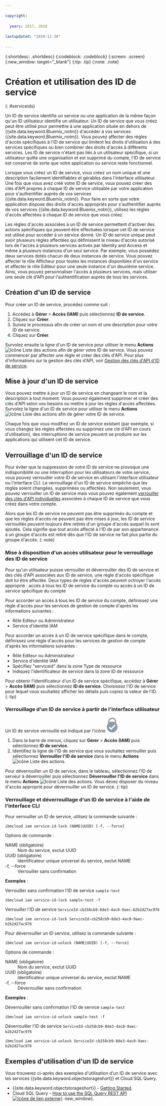 ```yaml
---

copyright:

  years: 2017, 2018

lastupdated: "2018-11-30"

---
```


{:shortdesc: .shortdesc}
{:codeblock: .codeblock}
{:screen: .screen}
{:new_window: target="_blank"}
{:tip: .tip}
{:note: .note}

# Création et utilisation des ID de service
{: #serviceids}

Un ID de service identifie un service ou une application de la même façon qu'un ID utilisateur identifie un utilisateur. Un ID de service que vous créez peut être utilisé pour permettre à une application située en dehors de {{site.data.keyword.Bluemix_notm}} d'accéder à vos services {{site.data.keyword.Bluemix_notm}}. Vous pouvez affecter des règles d'accès spécifiques à l'ID de service qui limitent les droits d'utilisation à des services spécifiques ou bien combiner des droits d'accès à différents services. Les ID de service n'étant pas liés à un utilisateur spécifique, si un utilisateur quitte une organisation et est supprimé du compte, l'ID de service est conservé de sorte que votre application ou service reste fonctionnel.

Lorsque vous créez un ID de service, vous créez un nom unique et une description facilement identifiables et gérables dans l'interface utilisateur. Une fois que vous avez créé votre ID de service, vous pouvez créer des clés d'API propres à chaque ID de service utilisable par votre application pour s'authentifier auprès de vos services {{site.data.keyword.Bluemix_notm}}. Pour faire en sorte que votre application dispose des droits d'accès appropriés pour s'authentifier auprès de vos services {{site.data.keyword.Bluemix_notm}}, utilisez les règles d'accès affectées à chaque ID de service que vous créez.

Les règles d'accès associées à un ID de service permettent d'activer des actions spécifiques qui peuvent être effectuées lorsque cet ID de service est utilisé pour accéder à un service donné. Un ID de service unique peut avoir plusieurs règles affectées qui définissent le niveau d'accès autorisé lors de l'accès à plusieurs services activés par Identity and Access et même à plusieurs instances d'un seul service. Par exemple, vous possédez deux services dotés chacun de deux instances de service. Vous pouvez affecter le rôle Afficheur pour toutes les instances disponibles d'un service et affecter le rôle Editeur pour une seule instance d'un deuxième service. Ainsi, vous pouvez personnaliser l'accès à plusieurs services, mais utiliser une seule clé d'API pour l'authentification auprès de tous les services.


## Création d'un ID de service

Pour créer un ID de service, procédez comme suit :

1. Accédez à **Gérer** &gt; **Accès (IAM)** puis sélectionnez **ID de service**.
2. Cliquez sur **Créer**.
3. Suivez le processus afin de créer un nom et une description pour votre ID de service.
4. Cliquez sur **Créer**.

Survolez ensuite la ligne d'un ID de service pour utiliser le menu **Actions** ![Icône Liste des actions](../icons/action-menu-icon.svg) afin de gérer votre ID de service. Vous pouvez commencer par affecter une règle et créer des clés d'API. Pour plus d'informations sur la gestion des clés d'API, voir  [Gestion des clés d'API d'ID de service](/docs/iam/serviceid_keys.html#serviceidapikeys).

## Mise à jour d'un ID de service

Vous pouvez mettre à jour un ID de service en changeant le nom et la description à tout moment. Vous pouvez également supprimer et créer des clés d'API selon vos besoins ou mettre à jour les règles d'accès affectées. Survolez la ligne d'un ID de service pour utiliser le menu **Actions** ![Icône Liste des actions](../icons/action-menu-icon.svg) afin de gérer votre ID de service.

Chaque fois que vous modifiez un ID de service existant (par exemple, si vous changez les règles affectées ou supprimez une clé d'API en cours d'utilisation), des interruptions de service peuvent se produire sur les applications qui utilisent cet ID de service.

## Verrouillage d'un ID de service

Pour éviter que la suppression de votre ID de service ne provoque une indisponibilité ou une interruption pour les utilisateurs de votre service, vous pouvez verrouiller votre ID de service en utilisant l'interface utilisateur ou l'interface CLI. Le verrouillage d'un ID de service empêche que les règles soient changées, supprimées ou affectées. Non seulement, vous pouvez verrouiller un ID de service mais vous pouvez également [verrouiller des clés d'API individuelles](/docs/iam/serviceid_keys.html#lockkey) associées à chaque ID de service que vous créez dans votre compte.

Alors que les ID de service ne peuvent pas être supprimés du compte et que les règles d'accès ne peuvent pas être mises à jour, les ID de service verrouillés peuvent toujours être retirés d'un groupe d'accès auquel ils sont ajoutés. Cela signifie que tout accès affecté à l'ID de par son appartenance à un groupe d'accès est retiré dès que l'ID de service ne fait plus partie du groupe d'accès.
{: note}

### Mise à disposition d'un accès utilisateur pour le verrouillage des ID de service

Pour qu'un utilisateur puisse verrouiller et déverrouiller des ID de service et des clés d'API associées aux ID de service, une règle d'accès spécifique doit lui être affectée. Deux types de règles d'accès peuvent octroyer l'accès approprié : accès à tous les ID de service du compte ou accès à un ID de service spécifique du compte

Pour accorder un accès à tous les ID de service du compte, définissez une règle d'accès pour les services de gestion de compte d'après les informations suivantes :

* Rôle Editeur ou Administrateur
* Service d'identité IAM

Pour accorder un accès à un ID de service spécifique dans le compte, définissez une règle d'accès pour les services de gestion de compte d'après les informations suivantes :

* Rôle Editeur ou Administrateur
* Service d'identité IAM
* Spécifiez "serviceid" dans la zone Type de ressource
* Indiquez l'identificateur de service dans la zone ID de ressource

Pour obtenir l'identificateur d'un ID de service spécifique, accédez à **Gérer** > **Accès (IAM)** puis sélectionnez **ID de service**. Choisissez l'ID de service pour lequel vous souhaitez afficher les détails puis copiez la valeur de l'ID.
{: tip}

### Verrouillage d'un ID de service à partir de l'interface utilisateur

Un ID de service verrouillé est indiqué par l'icône ![Icône Verrouillé](images/locked.svg "Verrouillé").

1. Dans la barre de menus, cliquez sur **Gérer** &gt; **Accès (IAM)** puis sélectionnez **ID de service**.
2. Identifiez la ligne de l'ID de service que vous souhaitez verrouiller puis sélectionnez **Verrouiller l'ID de service** dans le menu **Actions** ![Icône Liste des actions](../icons/action-menu-icon.svg).

Pour déverrouiller un ID de service, dans le tableau, sélectionnez l'ID de serveur à déverrouiller puis sélectionnez **Déverrouiller l'ID de service** dans le menu **Actions** ![Icône Liste des actions](../icons/action-menu-icon.svg). Vous devez disposer du niveau d'accès approprié pour déverrouiller un ID de service.
{: tip}


### Verrouillage et déverrouillage d'un ID de service à l'aide de l'interface CLI

Pour verrouiller un ID de service, utilisez la commande suivante :

```
ibmcloud iam service-id-lock (NAME|UUID) [-f, --force]
```

Options de commande :

<dl>
  <dt>NAME (obligatoire)</dt>
  <dd>Nom du service, exclut UUID</dd>
  <dt>UUID (obligatoire)</dt>
  <dd>Identificateur unique universel du service, exclut NAME</dd>
  <dt>-f, --force</dt>
  <dd>Verrouiller sans confirmation</dd>
</dl>

<strong>Exemples</strong> :

Verrouiller sans confirmation l'ID de service `sample-test`

```
ibmcloud iam service-id-lock sample-test -f
```

Verrouiller l'ID de service `ServiceId-cb258cb9-8de3-4ac0-9aec-b2b2d27ac976`

```
ibmcloud iam service-id-lock ServiceId-cb258cb9-8de3-4ac0-9aec-b2b2d27ac976
```

Pour déverrouiller un ID service, utilisez la commande suivante :

 ```
ibmcloud iam service-id-unlock (NAME|UUID) [-f, --force]
```

Options de commande :

<dl>
  <dt>NAME (obligatoire)</dt>
  <dd>Nom du service, exclut UUID</dd>
  <dt>UUID (obligatoire)</dt>
  <dd>Identificateur unique universel du service, exclut NAME</dd>
  <dt>-f, --force</dt>
  <dd>Déverrouiller sans confirmation</dd>
</dl>

<strong>Exemples</strong> :

Déverrouiller sans confirmation l'ID de service `sample-test`

```
ibmcloud iam service-id-unlock sample-test -f
```

Déverrouiller l'ID de service `ServiceId-cb258cb9-8de3-4ac0-9aec-b2b2d27ac976`

```
ibmcloud iam service-id-unlock ServiceId-cb258cb9-8de3-4ac0-9aec-b2b2d27ac976
```


## Exemples d'utilisation d'un ID de service

Vous trouverez ci-après des exemples d'utilisation d'un ID de service avec les services {{site.data.keyword.objectstorageshort}} et Cloud SQL Query.

- {{site.data.keyword.objectstorageshort}} - [Getting Started](/docs/services/cloud-object-storage/getting-started-cli.html#getting-started-cli-).
- Cloud SQL Query - [How to use the SQL Query REST API ![Icône de lien externe](../icons/launch-glyph.svg)](https://www.youtube.com/embed/s6S4AdJItHk?rel=0){: new_window}.
